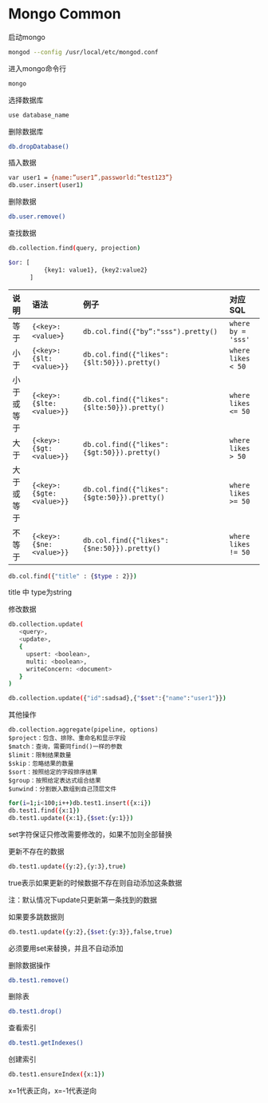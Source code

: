 # Mongo Common



启动mongo

```bash
mongod --config /usr/local/etc/mongod.conf
```

进入mongo命令行

```bash
mongo
```

选择数据库

```bash
use database_name
```

删除数据库

```bash
db.dropDatabase()
```

插入数据

```bash
var user1 = {name:”user1”,passworld:”test123”}
db.user.insert(user1)
```

删除数据

```bash
db.user.remove()
```

查找数据

```bash
db.collection.find(query, projection)

$or: [
          {key1: value1}, {key2:value2}
      ]
```

| 说明 | 语法 | 例子 | 对应SQL |
| :--- | :--- | :--- | :--- |
| 等于 | `{<key>:<value>`} | `db.col.find({"by”:"sss").pretty()` | `where by = 'sss'` |
| 小于 | `{<key>:{$lt:<value>}}` | `db.col.find({"likes":{$lt:50}}).pretty()` | `where likes < 50` |
| 小于或等于 | `{<key>:{$lte:<value>}}` | `db.col.find({"likes":{$lte:50}}).pretty()` | `where likes <= 50` |
| 大于 | `{<key>:{$gt:<value>}}` | `db.col.find({"likes":{$gt:50}}).pretty()` | `where likes > 50` |
| 大于或等于 | `{<key>:{$gte:<value>}}` | `db.col.find({"likes":{$gte:50}}).pretty()` | `where likes >= 50` |
| 不等于 | `{<key>:{$ne:<value>}}` | `db.col.find({"likes":{$ne:50}}).pretty()` | `where likes != 50` |

```bash
db.col.find({"title" : {$type : 2}})
```

title 中 type为string

修改数据

```bash
db.collection.update(
   <query>,
   <update>,
   {
     upsert: <boolean>,
     multi: <boolean>,
     writeConcern: <document>
   }
)

db.collection.update({"id":sadsad},{"$set":{"name":"user1"}})
```

其他操作

```text
db.collection.aggregate(pipeline, options)
$project：包含、排除、重命名和显示字段
$match：查询，需要同find()一样的参数
$limit：限制结果数量
$skip：忽略结果的数量
$sort：按照给定的字段排序结果
$group：按照给定表达式组合结果
$unwind：分割嵌入数组到自己顶层文件
```

```bash
for(i=1;i<100;i++)db.test1.insert({x:i})
db.test1.find({x:1})
db.test1.update({x:1},{$set:{y:1}})
```

 set字符保证只修改需要修改的，如果不加则全部替换



更新不存在的数据

```bash
db.test1.update({y:2},{y:3},true)
```

true表示如果更新的时候数据不存在则自动添加这条数据

注：默认情况下update只更新第一条找到的数据



如果要多跳数据则

```bash
db.test1.update({y:2},{$set:{y:3}},false,true) 
```

必须要用set来替换，并且不自动添加



删除数据操作

```bash
db.test1.remove()
```

删除表

```bash
db.test1.drop()
```

查看索引

```bash
db.test1.getIndexes()
```

创建索引

```bash
db.test1.ensureIndex({x:1})
```

x=1代表正向，x=-1代表逆向

